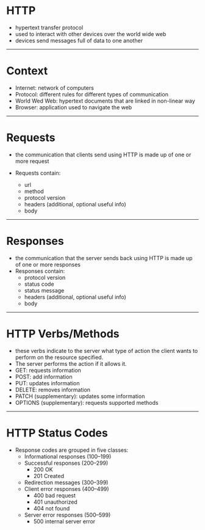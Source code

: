 # HTTP
- hypertext transfer protocol
- used to interact with other devices over the world wide web
- devices send messages full of data to one another

---

# Context
- Internet: network of computers
- Protocol: different rules for different types of communication
- World Wed Web: hypertext documents that are linked in non-linear way
- Browser: application used to navigate the web

---
# Requests
- the communication that clients send using HTTP is made up of one or more request

- Requests contain:
    - url
    - method
    - protocol version
    - headers (additional, optional useful info)
    - body

---
# Responses
- the communication that the server sends back using HTTP is made up of one or more responses
- Responses contain:
    - protocol version
    - status code
    - status message
    - headers (additional, optional useful info)
    - body
---

# HTTP Verbs/Methods
- these verbs indicate to the server what type of action the client wants to perform on the resource specified. 
- The server performs the action if it allows it.
- GET: requests information
- POST: add information
- PUT: updates information
- DELETE: removes information
- PATCH (supplementary): updates some information
- OPTIONS (supplementary): requests supported methods 


---

# HTTP Status Codes
-   Response codes are grouped in five classes:
    -   Informational responses (100–199)
    -   Successful responses (200–299)
	    - 200 OK
	    - 201 Created
    -   Redirection messages (300–399)
    -   Client error responses (400–499)
	    - 400 bad request
	    - 401 unauthorized
	    - 404 not found
    -   Server error responses (500–599)
	    - 500 internal server error

